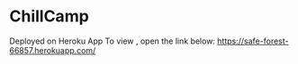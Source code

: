 # ChillCamp
Deployed on Heroku App
To view , open the link below:
https://safe-forest-66857.herokuapp.com/
